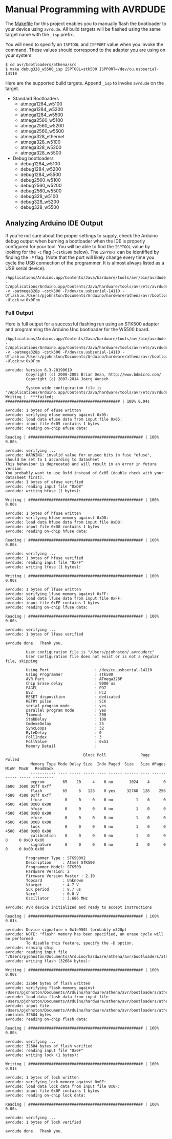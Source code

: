 # Manual Programming with AVRDUDE

The [Makefile](avr/bootloaders/athena/src/Makefile) for this project enables you to manually flash the bootloader to your device using `avrdude`. All build targets will be flashed using the same target name with the `_isp` prefix.

You will need to specify an `ISPTOOL` and `ISPPORT` value when you invoke the command. These values should correspond to the adapter you are using on your system.

```
$ cd avr/bootloaders/athena/src
$ make debug328_w5500_isp ISPTOOL=stk500 ISPPORT=/dev/cu.usbserial-14110
```

Here are the supported build targets. Append `_isp` to invoke `avrdude` on the target.

* Standard Bootloaders
    - atmega1284_w5100
    - atmega1284_w5200
    - atmega1284_w5500
    - atmega2560_w5100
    - atmega2560_w5200
    - atmega2560_w5500
    - atmega328_ethernet
    - atmega328_w5100
    - atmega328_w5200
    - atmega328_w5500
* Debug bootloaders
    - debug1284_w5100
    - debug1284_w5200
    - debug1284_w5500
    - debug2560_w5100
    - debug2560_w5200
    - debug2560_w5500
    - debug328_w5100
    - debug328_w5200
    - debug328_w5500

## Analyzing Arduino IDE Output

If you're not sure about the proper settings to supply, check the Arduino debug output when burning a bootloader when the IDE is properly configured for your tool. You will be able to find the `ISPTOOL` value by looking for the `-c` flag (`-cstk500` below). The `ISPPORT` can be identified by finding the `-P` flag. (Note that the port will likely change every time you cycle the USB connection of the programmer. It is almost always listed as a USB serial device).

```
/Applications/Arduino.app/Contents/Java/hardware/tools/avr/bin/avrdude -C/Applications/Arduino.app/Contents/Java/hardware/tools/avr/etc/avrdude.conf -v -patmega328p -cstk500 -P/dev/cu.usbserial-14110 -Uflash:w:/Users/pjohnston/Documents/Arduino/hardware/athena/avr/bootloaders/athena/athena_debug328_w5500.hex:i -Ulock:w:0x0F:m 
```


### Full Output

Here is full output for a successful flashing run using an STK500 adapter and programming the Arduino Uno bootloader for the W5500 board.

```
/Applications/Arduino.app/Contents/Java/hardware/tools/avr/bin/avrdude -C/Applications/Arduino.app/Contents/Java/hardware/tools/avr/etc/avrdude.conf -v -patmega328p -cstk500 -P/dev/cu.usbserial-14110 -Uflash:w:/Users/pjohnston/Documents/Arduino/hardware/athena/avr/bootloaders/athena/athena_debug328_w5500.hex:i -Ulock:w:0x0F:m 

avrdude: Version 6.3-20190619
         Copyright (c) 2000-2005 Brian Dean, http://www.bdmicro.com/
         Copyright (c) 2007-2014 Joerg Wunsch

         System wide configuration file is "/Applications/Arduino.app/Contents/Java/hardware/tools/avr/etc/avrdude.conf"
Writing |  ***failed;  
################################################## | 100% 0.04s

avrdude: 1 bytes of efuse written
avrdude: verifying efuse memory against 0x05:
avrdude: load data efuse data from input file 0x05:
avrdude: input file 0x05 contains 1 bytes
avrdude: reading on-chip efuse data:

Reading | ################################################## | 100% 0.00s

avrdude: verifying ...
avrdude: WARNING: invalid value for unused bits in fuse "efuse", should be set to 1 according to datasheet
This behaviour is deprecated and will result in an error in future version
You probably want to use 0xfd instead of 0x05 (double check with your datasheet first).
avrdude: 1 bytes of efuse verified
avrdude: reading input file "0xD8"
avrdude: writing hfuse (1 bytes):

Writing | ################################################## | 100% 0.00s

avrdude: 1 bytes of hfuse written
avrdude: verifying hfuse memory against 0xD8:
avrdude: load data hfuse data from input file 0xD8:
avrdude: input file 0xD8 contains 1 bytes
avrdude: reading on-chip hfuse data:

Reading | ################################################## | 100% 0.00s

avrdude: verifying ...
avrdude: 1 bytes of hfuse verified
avrdude: reading input file "0xFF"
avrdude: writing lfuse (1 bytes):

Writing | ################################################## | 100% 0.00s

avrdude: 1 bytes of lfuse written
avrdude: verifying lfuse memory against 0xFF:
avrdude: load data lfuse data from input file 0xFF:
avrdude: input file 0xFF contains 1 bytes
avrdude: reading on-chip lfuse data:

Reading | ################################################## | 100% 0.00s

avrdude: verifying ...
avrdude: 1 bytes of lfuse verified

avrdude done.  Thank you.

         User configuration file is "/Users/pjohnston/.avrduderc"
         User configuration file does not exist or is not a regular file, skipping

         Using Port                    : /dev/cu.usbserial-14110
         Using Programmer              : stk500
         AVR Part                      : ATmega328P
         Chip Erase delay              : 9000 us
         PAGEL                         : PD7
         BS2                           : PC2
         RESET disposition             : dedicated
         RETRY pulse                   : SCK
         serial program mode           : yes
         parallel program mode         : yes
         Timeout                       : 200
         StabDelay                     : 100
         CmdexeDelay                   : 25
         SyncLoops                     : 32
         ByteDelay                     : 0
         PollIndex                     : 3
         PollValue                     : 0x53
         Memory Detail                 :

                                  Block Poll               Page                       Polled
           Memory Type Mode Delay Size  Indx Paged  Size   Size #Pages MinW  MaxW   ReadBack
           ----------- ---- ----- ----- ---- ------ ------ ---- ------ ----- ----- ---------
           eeprom        65    20     4    0 no       1024    4      0  3600  3600 0xff 0xff
           flash         65     6   128    0 yes     32768  128    256  4500  4500 0xff 0xff
           lfuse          0     0     0    0 no          1    0      0  4500  4500 0x00 0x00
           hfuse          0     0     0    0 no          1    0      0  4500  4500 0x00 0x00
           efuse          0     0     0    0 no          1    0      0  4500  4500 0x00 0x00
           lock           0     0     0    0 no          1    0      0  4500  4500 0x00 0x00
           calibration    0     0     0    0 no          1    0      0     0     0 0x00 0x00
           signature      0     0     0    0 no          3    0      0     0     0 0x00 0x00

         Programmer Type : STK500V2
         Description     : Atmel STK500
         Programmer Model: STK500
         Hardware Version: 2
         Firmware Version Master : 2.10
         Topcard         : Unknown
         Vtarget         : 4.7 V
         SCK period      : 8.7 us
         Varef           : 0.0 V
         Oscillator      : 3.686 MHz

avrdude: AVR device initialized and ready to accept instructions

Reading | ################################################## | 100% 0.01s

avrdude: Device signature = 0x1e950f (probably m328p)
avrdude: NOTE: "flash" memory has been specified, an erase cycle will be performed
         To disable this feature, specify the -D option.
avrdude: erasing chip
avrdude: reading input file "/Users/pjohnston/Documents/Arduino/hardware/athena/avr/bootloaders/athena/athena_debug328_w5500.hex"
avrdude: writing flash (32684 bytes):

Writing | ################################################## | 100% 0.00s

avrdude: 32684 bytes of flash written
avrdude: verifying flash memory against /Users/pjohnston/Documents/Arduino/hardware/athena/avr/bootloaders/athena/athena_debug328_w5500.hex:
avrdude: load data flash data from input file /Users/pjohnston/Documents/Arduino/hardware/athena/avr/bootloaders/athena/athena_debug328_w5500.hex:
avrdude: input file /Users/pjohnston/Documents/Arduino/hardware/athena/avr/bootloaders/athena/athena_debug328_w5500.hex contains 32684 bytes
avrdude: reading on-chip flash data:

Reading | ################################################## | 100% 0.00s

avrdude: verifying ...
avrdude: 32684 bytes of flash verified
avrdude: reading input file "0x0F"
avrdude: writing lock (1 bytes):

Writing | ################################################## | 100% 0.01s

avrdude: 1 bytes of lock written
avrdude: verifying lock memory against 0x0F:
avrdude: load data lock data from input file 0x0F:
avrdude: input file 0x0F contains 1 bytes
avrdude: reading on-chip lock data:

Reading | ################################################## | 100% 0.00s

avrdude: verifying ...
avrdude: 1 bytes of lock verified

avrdude done.  Thank you.
```
